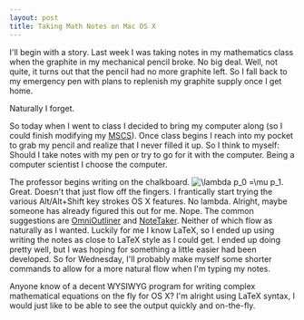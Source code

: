 ```yaml
--- 
layout: post
title: Taking Math Notes on Mac OS X
---
```

I'll begin with a story.  Last week I was taking notes in my mathematics
class when the graphite in my mechanical pencil broke.  No big deal.  Well,
not quite, it turns out that the pencil had no more graphite left.  So I
fall back to my emergency pen with plans to replenish my graphite supply
once I get home.

Naturally I forget.

So today when I went to class I decided to bring my computer along (so I
could finish modifying my [MSCS](http://www.mscs.mu.edu/~mschul/
"Mathematics, Statistics, and Computer Science")). Once class begins I
reach into my pocket to grab my pencil and realize that I never filled it
up.  So I think to myself: Should I take notes with my pen or try to go for
it with the computer.  Being a computer scientist I choose the computer.

The professor begins writing on the chalkboard. ![\lambda p_0 =\mu
p_1](/static/latex/2008-02-math-notes.png).  Great.  Doesn't that just flow
off the fingers.  I frantically start trying the various Alt/Alt+Shift key
strokes OS X features.  No lambda.  Alright, maybe someone has already
figured this out for me.  Nope.  The common suggestions are
[OmniOutliner](http://www.omnigroup.com/applications/omnioutliner/) and
[NoteTaker](http://www.aquaminds.com/).  Neither of which flow as naturally
as I wanted.  Luckily for me I know LaTeX, so I ended up using writing the
notes as close to LaTeX style as I could get.  I ended up doing pretty
well, but I was hoping for something a little easier had been developed.
So for Wednesday, I'll probably make myself some shorter commands to allow
for a more natural flow when I'm typing my notes.

Anyone know of a decent WYSIWYG program for writing complex mathematical
equations on the fly for OS X?  I'm alright using LaTeX syntax, I would
just like to be able to see the output quickly and on-the-fly.
